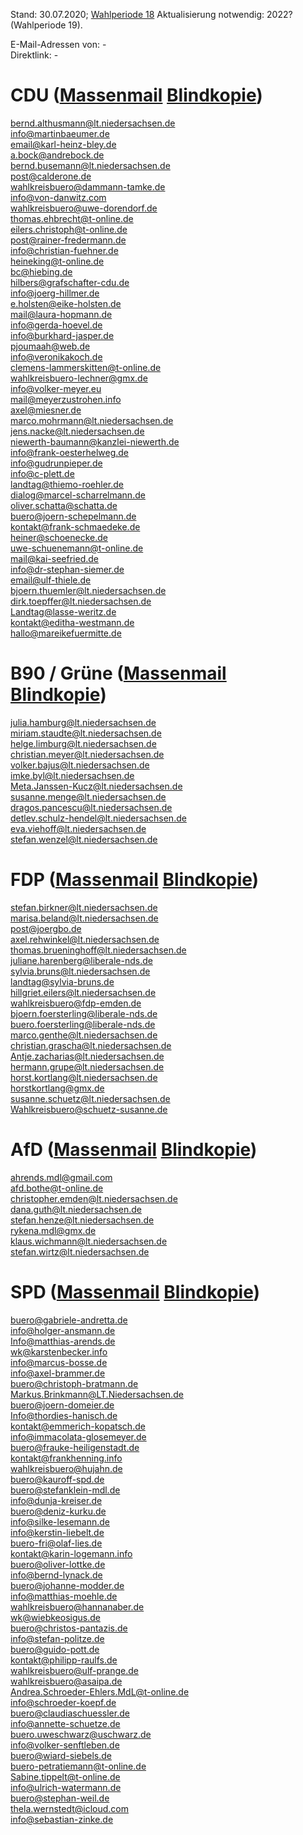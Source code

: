 Stand: 30.07.2020; [Wahlperiode 18](https://de.wikipedia.org/wiki/Liste_der_Mitglieder_des_Nieders%C3%A4chsischen_Landtages_(18._Wahlperiode))    
Aktualisierung notwendig: 2022? (Wahlperiode 19).      
    
E-Mail-Adressen von: -     
Direktlink: -
      
      
# CDU ([Massenmail](mailto:buero-celle@thomas-adasch.de;bernd.althusmann@lt.niedersachsen.de;info@martinbaeumer.de;email@karl-heinz-bley.de;a.bock@andrebock.de;bernd.busemann@lt.niedersachsen.de;post@calderone.de;wahlkreisbuero@dammann-tamke.de;info@von-danwitz.com;wahlkreisbuero@uwe-dorendorf.de;thomas.ehbrecht@t-online.de;eilers.christoph@t-online.de;post@rainer-fredermann.de;info@christian-fuehner.de;heineking@t-online.de;bc@hiebing.de;hilbers@grafschafter-cdu.de;info@joerg-hillmer.de;e.holsten@eike-holsten.de;mail@laura-hopmann.de;info@gerda-hoevel.de;info@burkhard-jasper.de;pjoumaah@web.de;info@veronikakoch.de;clemens-lammerskitten@t-online.de;wahlkreisbuero-lechner@gmx.de;info@volker-meyer.eu;mail@meyerzustrohen.info;axel@miesner.de;marco.mohrmann@lt.niedersachsen.de;jens.nacke@lt.niedersachsen.de;niewerth-baumann@kanzlei-niewerth.de;info@frank-oesterhelweg.de;info@gudrunpieper.de;info@c-plett.de;landtag@thiemo-roehler.de;dialog@marcel-scharrelmann.de;oliver.schatta@schatta.de;buero@joern-schepelmann.de;kontakt@frank-schmaedeke.de;heiner@schoenecke.de;uwe-schuenemann@t-online.de;mail@kai-seefried.de;info@dr-stephan-siemer.de;email@ulf-thiele.de;bjoern.thuemler@lt.niedersachsen.de;dirk.toepffer@lt.niedersachsen.de;Landtag@lasse-weritz.de;kontakt@editha-westmann.de;hallo@mareikefuermitte.de;) [Blindkopie](mailto:buero-celle@thomas-adasch.de;bernd.althusmann@lt.niedersachsen.de;info@martinbaeumer.de;email@karl-heinz-bley.de;a.bock@andrebock.de;bernd.busemann@lt.niedersachsen.de;post@calderone.de;wahlkreisbuero@dammann-tamke.de;info@von-danwitz.com;wahlkreisbuero@uwe-dorendorf.de;thomas.ehbrecht@t-online.de;eilers.christoph@t-online.de;post@rainer-fredermann.de;info@christian-fuehner.de;heineking@t-online.de;bc@hiebing.de;hilbers@grafschafter-cdu.de;info@joerg-hillmer.de;e.holsten@eike-holsten.de;mail@laura-hopmann.de;info@gerda-hoevel.de;info@burkhard-jasper.de;pjoumaah@web.de;info@veronikakoch.de;clemens-lammerskitten@t-online.de;wahlkreisbuero-lechner@gmx.de;info@volker-meyer.eu;mail@meyerzustrohen.info;axel@miesner.de;marco.mohrmann@lt.niedersachsen.de;jens.nacke@lt.niedersachsen.de;niewerth-baumann@kanzlei-niewerth.de;info@frank-oesterhelweg.de;info@gudrunpieper.de;info@c-plett.de;landtag@thiemo-roehler.de;dialog@marcel-scharrelmann.de;oliver.schatta@schatta.de;buero@joern-schepelmann.de;kontakt@frank-schmaedeke.de;heiner@schoenecke.de;uwe-schuenemann@t-online.de;mail@kai-seefried.de;info@dr-stephan-siemer.de;email@ulf-thiele.de;bjoern.thuemler@lt.niedersachsen.de;dirk.toepffer@lt.niedersachsen.de;Landtag@lasse-weritz.de;kontakt@editha-westmann.de;hallo@mareikefuermitte.de;))
  
bernd.althusmann@lt.niedersachsen.de  
info@martinbaeumer.de  
email@karl-heinz-bley.de  
a.bock@andrebock.de  
bernd.busemann@lt.niedersachsen.de  
post@calderone.de  
wahlkreisbuero@dammann-tamke.de  
info@von-danwitz.com  
wahlkreisbuero@uwe-dorendorf.de  
thomas.ehbrecht@t-online.de  
eilers.christoph@t-online.de  
post@rainer-fredermann.de  
info@christian-fuehner.de  
heineking@t-online.de  
bc@hiebing.de  
hilbers@grafschafter-cdu.de  
info@joerg-hillmer.de  
e.holsten@eike-holsten.de  
mail@laura-hopmann.de  
info@gerda-hoevel.de  
info@burkhard-jasper.de  
pjoumaah@web.de  
info@veronikakoch.de  
clemens-lammerskitten@t-online.de  
wahlkreisbuero-lechner@gmx.de  
info@volker-meyer.eu  
mail@meyerzustrohen.info  
axel@miesner.de  
marco.mohrmann@lt.niedersachsen.de  
jens.nacke@lt.niedersachsen.de  
niewerth-baumann@kanzlei-niewerth.de  
info@frank-oesterhelweg.de  
info@gudrunpieper.de  
info@c-plett.de  
landtag@thiemo-roehler.de  
dialog@marcel-scharrelmann.de  
oliver.schatta@schatta.de  
buero@joern-schepelmann.de  
kontakt@frank-schmaedeke.de  
heiner@schoenecke.de  
uwe-schuenemann@t-online.de  
mail@kai-seefried.de  
info@dr-stephan-siemer.de  
email@ulf-thiele.de  
bjoern.thuemler@lt.niedersachsen.de  
dirk.toepffer@lt.niedersachsen.de  
Landtag@lasse-weritz.de  
kontakt@editha-westmann.de  
hallo@mareikefuermitte.de  
    
    
# B90 / Grüne ([Massenmail](mailto:julia.hamburg@lt.niedersachsen.de;miriam.staudte@lt.niedersachsen.de;helge.limburg@lt.niedersachsen.de;christian.meyer@lt.niedersachsen.de;volker.bajus@lt.niedersachsen.de;imke.byl@lt.niedersachsen.de;Meta.Janssen-Kucz@lt.niedersachsen.de;susanne.menge@lt.niedersachsen.de;dragos.pancescu@lt.niedersachsen.de;detlev.schulz-hendel@lt.niedersachsen.de;eva.viehoff@lt.niedersachsen.de;stefan.wenzel@lt.niedersachsen.de;) [Blindkopie](mailto:julia.hamburg@lt.niedersachsen.de;miriam.staudte@lt.niedersachsen.de;helge.limburg@lt.niedersachsen.de;christian.meyer@lt.niedersachsen.de;volker.bajus@lt.niedersachsen.de;imke.byl@lt.niedersachsen.de;Meta.Janssen-Kucz@lt.niedersachsen.de;susanne.menge@lt.niedersachsen.de;dragos.pancescu@lt.niedersachsen.de;detlev.schulz-hendel@lt.niedersachsen.de;eva.viehoff@lt.niedersachsen.de;stefan.wenzel@lt.niedersachsen.de;))
  
julia.hamburg@lt.niedersachsen.de  
miriam.staudte@lt.niedersachsen.de  
helge.limburg@lt.niedersachsen.de  
christian.meyer@lt.niedersachsen.de  
volker.bajus@lt.niedersachsen.de  
imke.byl@lt.niedersachsen.de  
Meta.Janssen-Kucz@lt.niedersachsen.de  
susanne.menge@lt.niedersachsen.de  
dragos.pancescu@lt.niedersachsen.de  
detlev.schulz-hendel@lt.niedersachsen.de  
eva.viehoff@lt.niedersachsen.de  
stefan.wenzel@lt.niedersachsen.de  
    
    
# FDP ([Massenmail](mailto:stefan.birkner@lt.niedersachsen.de;marisa.beland@lt.niedersachsen.de;post@joergbo.de;axel.rehwinkel@lt.niedersachsen.de;thomas.brueninghoff@lt.niedersachsen.de;juliane.harenberg@liberale-nds.de;sylvia.bruns@lt.niedersachsen.de;landtag@sylvia-bruns.de;hillgriet.eilers@lt.niedersachsen.de;wahlkreisbuero@fdp-emden.de;bjoern.foersterling@liberale-nds.de;buero.foersterling@liberale-nds.de;marco.genthe@lt.niedersachsen.de;christian.grascha@lt.niedersachsen.de;Antje.zacharias@lt.niedersachsen.de;hermann.grupe@lt.niedersachsen.de;horst.kortlang@lt.niedersachsen.de;horstkortlang@gmx.de;susanne.schuetz@lt.niedersachsen.de;Wahlkreisbuero@schuetz-susanne.de;) [Blindkopie](mailto:stefan.birkner@lt.niedersachsen.de;marisa.beland@lt.niedersachsen.de;post@joergbo.de;axel.rehwinkel@lt.niedersachsen.de;thomas.brueninghoff@lt.niedersachsen.de;juliane.harenberg@liberale-nds.de;sylvia.bruns@lt.niedersachsen.de;landtag@sylvia-bruns.de;hillgriet.eilers@lt.niedersachsen.de;wahlkreisbuero@fdp-emden.de;bjoern.foersterling@liberale-nds.de;buero.foersterling@liberale-nds.de;marco.genthe@lt.niedersachsen.de;christian.grascha@lt.niedersachsen.de;Antje.zacharias@lt.niedersachsen.de;hermann.grupe@lt.niedersachsen.de;horst.kortlang@lt.niedersachsen.de;horstkortlang@gmx.de;susanne.schuetz@lt.niedersachsen.de;Wahlkreisbuero@schuetz-susanne.de;))
  
stefan.birkner@lt.niedersachsen.de  
marisa.beland@lt.niedersachsen.de  
post@joergbo.de  
axel.rehwinkel@lt.niedersachsen.de  
thomas.brueninghoff@lt.niedersachsen.de  
juliane.harenberg@liberale-nds.de  
sylvia.bruns@lt.niedersachsen.de  
landtag@sylvia-bruns.de  
hillgriet.eilers@lt.niedersachsen.de  
wahlkreisbuero@fdp-emden.de  
bjoern.foersterling@liberale-nds.de  
buero.foersterling@liberale-nds.de  
marco.genthe@lt.niedersachsen.de  
christian.grascha@lt.niedersachsen.de  
Antje.zacharias@lt.niedersachsen.de  
hermann.grupe@lt.niedersachsen.de  
horst.kortlang@lt.niedersachsen.de  
horstkortlang@gmx.de  
susanne.schuetz@lt.niedersachsen.de  
Wahlkreisbuero@schuetz-susanne.de  
    
    
# AfD ([Massenmail](mailto:ahrends.mdl@gmail.com;afd.bothe@t-online.de;christopher.emden@lt.niedersachsen.de;dana.guth@lt.niedersachsen.de;stefan.henze@lt.niedersachsen.de;rykena.mdl@gmx.de;klaus.wichmann@lt.niedersachsen.de;stefan.wirtz@lt.niedersachsen.de;) [Blindkopie](mailto:ahrends.mdl@gmail.com;afd.bothe@t-online.de;christopher.emden@lt.niedersachsen.de;dana.guth@lt.niedersachsen.de;stefan.henze@lt.niedersachsen.de;rykena.mdl@gmx.de;klaus.wichmann@lt.niedersachsen.de;stefan.wirtz@lt.niedersachsen.de;))
  
ahrends.mdl@gmail.com  
afd.bothe@t-online.de  
christopher.emden@lt.niedersachsen.de  
dana.guth@lt.niedersachsen.de  
stefan.henze@lt.niedersachsen.de  
rykena.mdl@gmx.de  
klaus.wichmann@lt.niedersachsen.de  
stefan.wirtz@lt.niedersachsen.de  
    
    
# SPD ([Massenmail](mailto:buero@gabriele-andretta.de;info@holger-ansmann.de;Info@matthias-arends.de;wk@karstenbecker.info;info@marcus-bosse.de;info@axel-brammer.de;buero@christoph-bratmann.de;Markus.Brinkmann@LT.Niedersachsen.de;buero@joern-domeier.de;Info@thordies-hanisch.de;kontakt@emmerich-kopatsch.de;info@immacolata-glosemeyer.de;buero@frauke-heiligenstadt.de;kontakt@frankhenning.info;wahlkreisbuero@hujahn.de;buero@kauroff-spd.de;buero@stefanklein-mdl.de;info@dunja-kreiser.de;buero@deniz-kurku.de;info@silke-lesemann.de;info@kerstin-liebelt.de;buero-fri@olaf-lies.de;kontakt@karin-logemann.info;buero@oliver-lottke.de;info@bernd-lynack.de;buero@johanne-modder.de;info@matthias-moehle.de;wahlkreisbuero@hannanaber.de;wk@wiebkeosigus.de;buero@christos-pantazis.de;info@stefan-politze.de;buero@guido-pott.de;kontakt@philipp-raulfs.de;wahlkreisbuero@ulf-prange.de;wahlkreisbuero@asaipa.de;Andrea.Schroeder-Ehlers.MdL@t-online.de;info@schroeder-koepf.de;buero@claudiaschuessler.de;info@annette-schuetze.de;buero.uweschwarz@uschwarz.de;info@volker-senftleben.de;buero@wiard-siebels.de;buero-petratiemann@t-online.de;Sabine.tippelt@t-online.de;info@ulrich-watermann.de;buero@stephan-weil.de;thela.wernstedt@icloud.com;info@sebastian-zinke.de;) [Blindkopie](mailto:buero@gabriele-andretta.de;info@holger-ansmann.de;Info@matthias-arends.de;wk@karstenbecker.info;info@marcus-bosse.de;info@axel-brammer.de;buero@christoph-bratmann.de;Markus.Brinkmann@LT.Niedersachsen.de;buero@joern-domeier.de;Info@thordies-hanisch.de;kontakt@emmerich-kopatsch.de;info@immacolata-glosemeyer.de;buero@frauke-heiligenstadt.de;kontakt@frankhenning.info;wahlkreisbuero@hujahn.de;buero@kauroff-spd.de;buero@stefanklein-mdl.de;info@dunja-kreiser.de;buero@deniz-kurku.de;info@silke-lesemann.de;info@kerstin-liebelt.de;buero-fri@olaf-lies.de;kontakt@karin-logemann.info;buero@oliver-lottke.de;info@bernd-lynack.de;buero@johanne-modder.de;info@matthias-moehle.de;wahlkreisbuero@hannanaber.de;wk@wiebkeosigus.de;buero@christos-pantazis.de;info@stefan-politze.de;buero@guido-pott.de;kontakt@philipp-raulfs.de;wahlkreisbuero@ulf-prange.de;wahlkreisbuero@asaipa.de;Andrea.Schroeder-Ehlers.MdL@t-online.de;info@schroeder-koepf.de;buero@claudiaschuessler.de;info@annette-schuetze.de;buero.uweschwarz@uschwarz.de;info@volker-senftleben.de;buero@wiard-siebels.de;buero-petratiemann@t-online.de;Sabine.tippelt@t-online.de;info@ulrich-watermann.de;buero@stephan-weil.de;thela.wernstedt@icloud.com;info@sebastian-zinke.de;))
  
buero@gabriele-andretta.de  
info@holger-ansmann.de  
Info@matthias-arends.de  
wk@karstenbecker.info  
info@marcus-bosse.de  
info@axel-brammer.de  
buero@christoph-bratmann.de  
Markus.Brinkmann@LT.Niedersachsen.de  
buero@joern-domeier.de  
Info@thordies-hanisch.de  
kontakt@emmerich-kopatsch.de  
info@immacolata-glosemeyer.de  
buero@frauke-heiligenstadt.de  
kontakt@frankhenning.info  
wahlkreisbuero@hujahn.de  
buero@kauroff-spd.de  
buero@stefanklein-mdl.de  
info@dunja-kreiser.de  
buero@deniz-kurku.de  
info@silke-lesemann.de  
info@kerstin-liebelt.de  
buero-fri@olaf-lies.de  
kontakt@karin-logemann.info  
buero@oliver-lottke.de  
info@bernd-lynack.de  
buero@johanne-modder.de  
info@matthias-moehle.de  
wahlkreisbuero@hannanaber.de  
wk@wiebkeosigus.de  
buero@christos-pantazis.de  
info@stefan-politze.de  
buero@guido-pott.de  
kontakt@philipp-raulfs.de  
wahlkreisbuero@ulf-prange.de  
wahlkreisbuero@asaipa.de  
Andrea.Schroeder-Ehlers.MdL@t-online.de  
info@schroeder-koepf.de  
buero@claudiaschuessler.de  
info@annette-schuetze.de  
buero.uweschwarz@uschwarz.de  
info@volker-senftleben.de  
buero@wiard-siebels.de  
buero-petratiemann@t-online.de  
Sabine.tippelt@t-online.de  
info@ulrich-watermann.de  
buero@stephan-weil.de  
thela.wernstedt@icloud.com  
info@sebastian-zinke.de  

